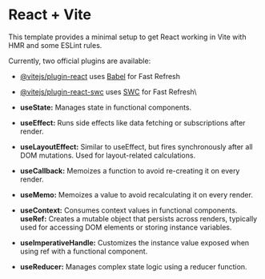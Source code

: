 # React + Vite

This template provides a minimal setup to get React working in Vite with HMR and some ESLint rules.

Currently, two official plugins are available:

- [@vitejs/plugin-react](https://github.com/vitejs/vite-plugin-react/blob/main/packages/plugin-react/README.md) uses [Babel](https://babeljs.io/) for Fast Refresh
- [@vitejs/plugin-react-swc](https://github.com/vitejs/vite-plugin-react-swc) uses [SWC](https://swc.rs/) for Fast Refresh\


- **useState:** Manages state in functional components.
- **useEffect:** Runs side effects like data fetching or subscriptions after render.
- **useLayoutEffect:** Similar to useEffect, but fires synchronously after all DOM mutations. Used for layout-related calculations.
- **useCallback:** Memoizes a function to avoid re-creating it on every render.
- **useMemo:** Memoizes a value to avoid recalculating it on every render.
- **useContext:** Consumes context values in functional components.
**useRef:** Creates a mutable object that persists across renders, typically used for accessing DOM elements or storing instance variables.
- **useImperativeHandle:** Customizes the instance value exposed when using ref with a functional component.
- **useReducer:** Manages complex state logic using a reducer function.
